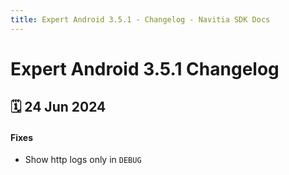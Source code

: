 ```yaml
---
title: Expert Android 3.5.1 - Changelog - Navitia SDK Docs
---
```


# Expert Android 3.5.1 Changelog

<h2>🗓 24 Jun 2024</h2>

#### Fixes
- Show http logs only in `DEBUG`
